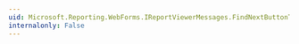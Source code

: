 ```yaml
---
uid: Microsoft.Reporting.WebForms.IReportViewerMessages.FindNextButtonToolTip
internalonly: False
---
```

